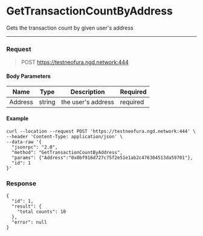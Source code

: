 # GetTransactionCountByAddress
Gets the transaction count by given user's address
<hr>

### Request

> POST https://testneofura.ngd.network:444

#### Body Parameters

|    Name    | Type | Description | Required |
| ---------- | --- |    ------    | ----|
| Address     | string|  the user's address| required|


#### Example
```
curl --location --request POST 'https://testneofura.ngd.network:444' \
--header 'Content-Type: application/json' \
--data-raw '{
  "jsonrpc": "2.0",
  "method": "GetTransactionCountByAddress",
  "params": {"Address":"0x0bf916d727c75f2e51e1ab2c476304513da59701"},
  "id": 1
}'
```
### Response
```json5
{
  "id": 1,
  "result": {
    "total counts": 10
  },
  "error": null
}
```
